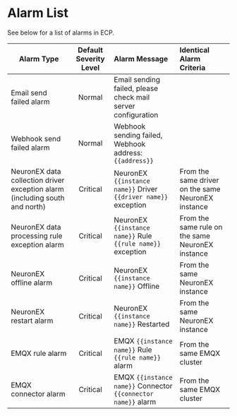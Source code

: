 # Alarm List

See below for a list of alarms in ECP. 

| Alarm Type                                                   | Default Severity Level | Alarm Message                                                | Identical Alarm  Criteria                          |
| ------------------------------------------------------------ | :--------------------: | :----------------------------------------------------------- | :------------------------------------------------- |
| Email send failed alarm                                      |         Normal         | Email sending failed,  please check mail server configuration |                                                    |
| Webhook send failed alarm                                    |         Normal         | Webhook sending failed, Webhook address: <code v-pre>{{address}}</code> |                                                    |
| NeuronEX data collection driver exception alarm (including south and north) |        Critical        | NeuronEX <code v-pre>{{instance name}}</code> Driver <code v-pre>{{driver name}}</code> exception | From the same driver on the same NeuronEX instance |
| NeuronEX data processing rule exception alarm                |        Critical        | NeuronEX <code v-pre>{{instance name}}</code> Rule <code v-pre>{{rule name}}</code> exception | From the same rule on the same NeuronEX instance   |
| NeuronEX offline alarm                                       |        Critical        | NeuronEX <code v-pre>{{instance name}}</code> Offline        | From the same NeuronEX instance                    |
| NeuronEX restart alarm                                       |        Critical        | NeuronEX <code v-pre>{{instance name}}</code> Restarted      | From the same NeuronEX instance                    |
| EMQX rule alarm                                              |        Critical        | EMQX <code v-pre>{{instance name}}</code> Rule <code v-pre>{{rule name}}</code> alarm | From the same EMQX cluster                         |
| EMQX connector alarm                                         |        Critical        | EMQX <code v-pre>{{instance name}}</code> Connector <code v-pre>{{connector name}}</code> alarm | From the same EMQX cluster                         |